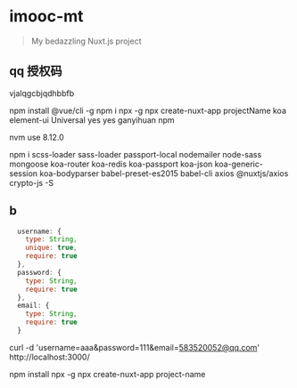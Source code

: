 # imooc-mt

> My bedazzling Nuxt.js project

## qq 授权码

vjalqgcbjqdhbbfb

npm install @vue/cli -g
npm i npx -g
npx create-nuxt-app projectName
koa
element-ui
Universal
yes
yes
ganyihuan
npm

nvm use 8.12.0

npm i scss-loader sass-loader passport-local nodemailer node-sass mongoose koa-router koa-redis koa-passport koa-json koa-generic-session koa-bodyparser babel-preset-es2015 babel-cli axios @nuxtjs/axios crypto-js -S

## b

```js
  username: {
    type: String,
    unique: true,
    require: true
  },
  password: {
    type: String,
    require: true
  },
  email: {
    type: String,
    require: true
  }
```

curl -d 'username=aaa&password=111&email=583520052@qq.com' http://localhost:3000/

npm install npx -g
npx create-nuxt-app project-name
